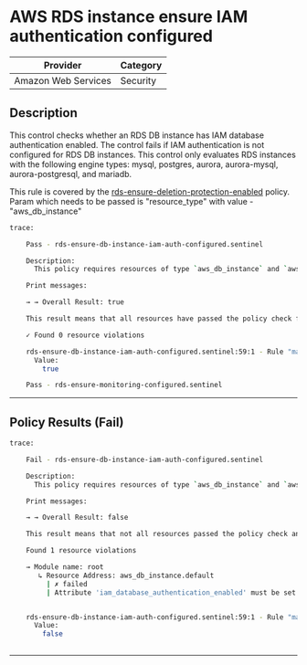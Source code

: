 # AWS RDS instance ensure IAM authentication configured

| Provider            | Category |
|---------------------|----------|
| Amazon Web Services | Security |

## Description

This control checks whether an RDS DB instance has IAM database authentication enabled. 
The control fails if IAM authentication is not configured for RDS DB instances. 
This control only evaluates RDS instances with the following engine types: mysql, postgres, aurora, aurora-mysql, aurora-postgresql, and mariadb.

This rule is covered by the [rds-ensure-deletion-protection-enabled](../../policies/rds/rds-ensure-deletion-protection-enabled.sentinel) policy.
Param which needs to be passed is "resource_type" with value - "aws_db_instance"

```bash
trace:

    Pass - rds-ensure-db-instance-iam-auth-configured.sentinel

    Description:
      This policy requires resources of type `aws_db_instance` and `aws_rds_cluster` to have `iam_database_authentication_enabled` set to true

    Print messages:

    → → Overall Result: true

    This result means that all resources have passed the policy check for the policy rds-ensure-db-instance-have-iam-auth-configured.

    ✓ Found 0 resource violations

    rds-ensure-db-instance-iam-auth-configured.sentinel:59:1 - Rule "main"
      Value:
        true

    Pass - rds-ensure-monitoring-configured.sentinel

```

---

## Policy Results (Fail)
```bash
trace:

    Fail - rds-ensure-db-instance-iam-auth-configured.sentinel

    Description:
      This policy requires resources of type `aws_db_instance` and `aws_rds_cluster` to have `iam_database_authentication_enabled` set to true

    Print messages:

    → → Overall Result: false

    This result means that not all resources passed the policy check and the protected behavior is not allowed for the policy rds-ensure-db-instance-have-iam-auth-configured.

    Found 1 resource violations

    → Module name: root
       ↳ Resource Address: aws_db_instance.default
         | ✗ failed
         | Attribute 'iam_database_authentication_enabled' must be set to true for 'aws_db_instance' resources. Refer to https://docs.aws.amazon.com/securityhub/latest/userguide/rds-controls.html#rds-10 for more details.


    rds-ensure-db-instance-iam-auth-configured.sentinel:59:1 - Rule "main"
      Value:
        false
        
```

---